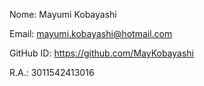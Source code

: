 Nome: Mayumi Kobayashi

Email: mayumi.kobayashi@hotmail.com  

GitHub ID: https://github.com/MayKobayashi  

R.A.: 3011542413016 
